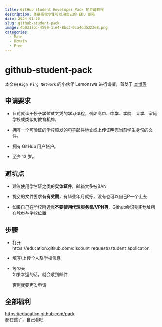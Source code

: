 ```yaml
---
title: GitHub Student Developer Pack 的申请教程
description: 羡慕高校学生可以用自己的 EDU 邮箱
date: 2024-01-08
slug: github-student-pack
image: 4b0317bc-4599-11e4-8bc3-0ca4dd5223e8.png
categories:
  - Main
  - Domain
  - Free
---
```


# github-student-pack

本文由 `High Ping Network` 的小伙伴 Lemonawa 进行编撰，首发于 [本博客](https://blog.highp.ing)

## 申请要求

* 目前就读于授予学位或文凭的学习课程，例如高中、中学、学院、大学、家庭学校或类似的教育机构。

* 拥有一个可验证的学校颁发的电子邮件地址或上传证明您当前学生身份的文件。

* 拥有 GitHub 用户帐户。

* 至少 13 岁。
  
## 避坑点

* 建议使用学生证之类的**实体证件**，邮箱大多被BAN

* 提交的文件要求有**有效期**，有毕业年月就好，没有也可以自己P一个上去

* 如果自己在学校附近就**不要使用代理服务器/VPN等**，Github会识别IP地址所在城市与学校位置
  
## 步骤

* 打开 https://education.github.com/discount_requests/student_application

* 填写/上传个人及学校信息

* 等10天  
  如果幸运的话，就会收到邮件

  否则就要再次申请
  
## 全部福利
  
  https://education.github.com/pack  
  都在这了，自己看吧  
